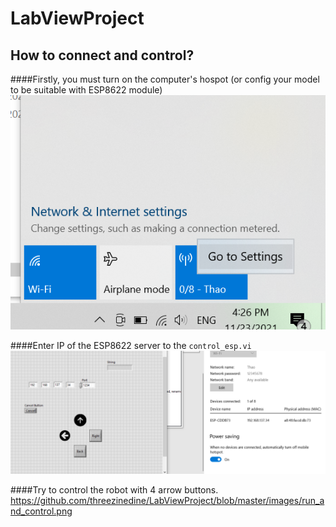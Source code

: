 # LabViewProject

## How to connect and control?

####Firstly, you must turn on the computer's hospot (or config your model to be suitable with ESP8622 module)
![This is an image](https://github.com/threezinedine/LabViewProject/blob/master/images/wifi_connect.png)

####Enter IP of the ESP8622 server to the `control_esp.vi`
![This is an image](https://github.com/threezinedine/LabViewProject/blob/master/images/enter_ip.png)

####Try to control the robot with 4 arrow buttons.
https://github.com/threezinedine/LabViewProject/blob/master/images/run_and_control.png

